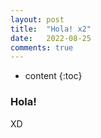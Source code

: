 ```yaml
---
layout: post
title:  "Hola! x2"
date:   2022-08-25
comments: true
---
```


* content
{:toc}

### Hola!
XD
